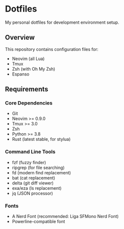 # Dotfiles

My personal dotfiles for development environment setup.

## Overview

This repository contains configuration files for:

- Neovim (all Lua)
- Tmux
- Zsh (with Oh My Zsh)
- Espanso

## Requirements

### Core Dependencies

- Git
- Neovim >= 0.9.0
- Tmux >= 3.0
- Zsh
- Python >= 3.8
- Rust (latest stable, for stylua)

### Command Line Tools

- fzf (fuzzy finder)
- ripgrep (for file searching)
- fd (modern find replacement)
- bat (cat replacement)
- delta (git diff viewer)
- exa/eza (ls replacement)
- jq (JSON processor)

### Fonts

- A Nerd Font (recommended: Liga SFMono Nerd Font)
- Powerline-compatible font
